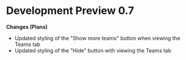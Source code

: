# Development Preview 0.7

**Changes (Plans)**
  - Updated styling of the "Show more teams" button when viewing the Teams tab
  - Updated styling of the "Hide" button with viewing the Teams tab
